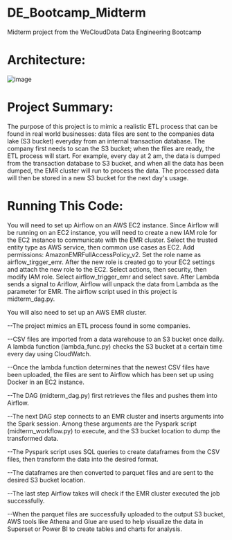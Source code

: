 # DE_Bootcamp_Midterm
Midterm project from the WeCloudData Data Engineering Bootcamp

# Architecture:

![image](https://user-images.githubusercontent.com/113261578/228686403-20590f97-bda1-49b1-a3f4-da293fb2a83e.png)

# Project Summary:

The purpose of this project is to mimic a realistic ETL process that can be found in real world businesses: data files are sent to the companies data lake (S3 bucket) everyday from an internal transaction database. The company first needs to scan the S3 bucket; when the files are ready, the ETL process will start. For example, every day at 2 am, the data is dumped from the transaction database to S3 bucket, and when all the data has been dumped, the EMR cluster will run to process the data. The processed data will then be stored in a new S3 bucket for the next day's usage.

# Running This Code:

You will need to set up Airflow on an AWS EC2 instance. Since Airflow will be running on an EC2 instance, you will need to create a new IAM role for the EC2 instance to communicate with the EMR cluster. Select the trusted entity type as AWS service, then common use cases as EC2. Add permissions: AmazonEMRFullAccessPolicy_v2. Set the role name as airflow_tirgger_emr.
After the new role is created go to your EC2 settings and attach the new role to the EC2. Select actions, then security, then modify IAM role. Select airflow_trigger_emr and select save.
After Lambda sends a signal to Ariflow, Airflow will unpack the data from Lambda as the parameter for EMR. The airflow script used in this project is midterm_dag.py.

You will also need to set up an AWS EMR cluster.

--The project mimics an ETL process found in some companies. 

--CSV files are imported from a data warehouse to an S3 bucket once daily. A lambda function (lambda_func.py) checks the S3 bucket at a certain time every day using CloudWatch.

--Once the lambda function determines that the newest CSV files have been uploaded, the files are sent to Airflow which has been set up using Docker in an EC2 instance.

--The DAG (midterm_dag.py) first retrieves the files and pushes them into Airflow.

--The next DAG step connects to an EMR cluster and inserts arguments into the Spark session. Among these arguments are the Pyspark script (midterm_workflow.py) to execute, and the S3 bucket location to dump the transformed data.

--The Pyspark script uses SQL queries to create dataframes from the CSV files, then transform the data into the desired format.

--The dataframes are then converted to parquet files and are sent to the desired S3 bucket location.

--The last step Airflow takes will check if the EMR cluster executed the job successfully.

--When the parquet files are successfully uploaded to the output S3 bucket, AWS tools like Athena and Glue are used to help visualize the data in Superset or Power BI to create tables and charts for analysis.
